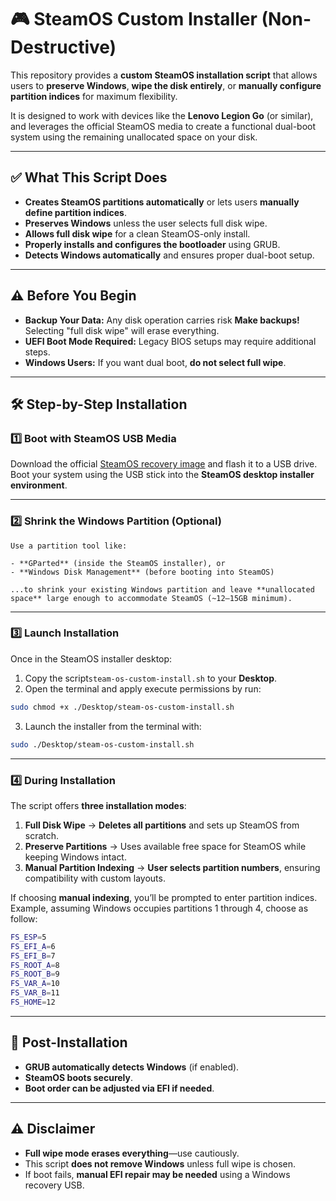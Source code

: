 # 🎮 SteamOS Custom Installer (Non-Destructive)

This repository provides a **custom SteamOS installation script** that allows users to **preserve Windows**, **wipe the disk entirely**, or **manually configure partition indices** for maximum flexibility.

It is designed to work with devices like the **Lenovo Legion Go** (or similar), and leverages the official SteamOS media to create a functional dual-boot system using the remaining unallocated space on your disk.

---

## ✅ What This Script Does

- **Creates SteamOS partitions automatically** or lets users **manually define partition indices**.
- **Preserves Windows** unless the user selects full disk wipe.
- **Allows full disk wipe** for a clean SteamOS-only install.
- **Properly installs and configures the bootloader** using GRUB.
- **Detects Windows automatically** and ensures proper dual-boot setup.

---

## ⚠️ Before You Begin

- **Backup Your Data:** Any disk operation carries risk **Make backups!** Selecting "full disk wipe" will erase everything.
- **UEFI Boot Mode Required:** Legacy BIOS setups may require additional steps.
- **Windows Users:** If you want dual boot, **do not select full wipe**.

---

## 🛠 Step-by-Step Installation

### 1️⃣ Boot with SteamOS USB Media

Download the official [SteamOS recovery image](https://store.steampowered.com/steamos/) and flash it to a USB drive. Boot your system using the USB stick into the **SteamOS desktop installer environment**.

---

### 2️⃣ Shrink the Windows Partition (Optional)
    Use a partition tool like:

    - **GParted** (inside the SteamOS installer), or
    - **Windows Disk Management** (before booting into SteamOS)

    ...to shrink your existing Windows partition and leave **unallocated space** large enough to accommodate SteamOS (~12–15GB minimum).

---

### 3️⃣ Launch Installation

Once in the SteamOS installer desktop:

1. Copy the script`steam-os-custom-install.sh` to your **Desktop**.
2. Open the terminal and apply execute permissions by run:
```bash
sudo chmod +x ./Desktop/steam-os-custom-install.sh
```
3. Launch the installer from the terminal with:
```bash
sudo ./Desktop/steam-os-custom-install.sh
```

---

### 4️⃣ During Installation

The script offers **three installation modes**:

1. **Full Disk Wipe** → **Deletes all partitions** and sets up SteamOS from scratch.
2. **Preserve Partitions** → Uses available free space for SteamOS while keeping Windows intact.
3. **Manual Partition Indexing** → **User selects partition numbers**, ensuring compatibility with custom layouts.

If choosing **manual indexing**, you’ll be prompted to enter partition indices. Example, assuming Windows occupies partitions 1 through 4, choose as follow:

```bash
FS_ESP=5
FS_EFI_A=6
FS_EFI_B=7
FS_ROOT_A=8
FS_ROOT_B=9
FS_VAR_A=10
FS_VAR_B=11
FS_HOME=12
```
---

## 🔄 Post-Installation

- **GRUB automatically detects Windows** (if enabled).
- **SteamOS boots securely**.
- **Boot order can be adjusted via EFI if needed**.

---

## ⚠️ Disclaimer

- **Full wipe mode erases everything**—use cautiously.
- This script **does not remove Windows** unless full wipe is chosen.
- If boot fails, **manual EFI repair may be needed** using a Windows recovery USB.